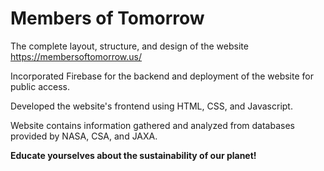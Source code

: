 # Members of Tomorrow

The complete layout, structure, and design of the website https://membersoftomorrow.us/

Incorporated Firebase for the backend and deployment of the website for public access.

Developed the website's frontend using HTML, CSS, and Javascript.

Website contains information gathered and analyzed from databases provided by NASA, CSA, and JAXA.

**Educate yourselves about the sustainability of our planet!**

